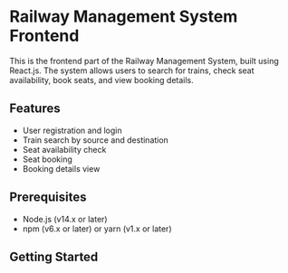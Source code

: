 # Railway Management System Frontend

This is the frontend part of the Railway Management System, built using React.js. The system allows users to search for trains, check seat availability, book seats, and view booking details.

## Features

- User registration and login
- Train search by source and destination
- Seat availability check
- Seat booking
- Booking details view

## Prerequisites

- Node.js (v14.x or later)
- npm (v6.x or later) or yarn (v1.x or later)

## Getting Started

